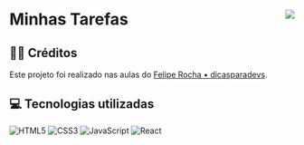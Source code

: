 # Minhas Tarefas <img align="right" src="https://img.shields.io/static/v1?label=STATUS&message=Está %20Pronto &color=green&style=for-the-badge"/>

<h2>👨‍🏫 Créditos</h2>
<p>Este projeto foi realizado nas aulas do <a target="_blank" 
href="https://www.youtube.com/watch?v=ErjWNvP6mko&ab_channel=FelipeRocha%E2%80%A2dicasparadevs" >Felipe Rocha • dicasparadevs</a>.</p>

<h2>💻 Tecnologias utilizadas</h2>

<div style="display: inline_block">

  ![HTML5](https://img.shields.io/badge/html5-%23E34F26.svg?style=for-the-badge&logo=html5&logoColor=white)
  ![CSS3](https://img.shields.io/badge/css3-%231572B6.svg?style=for-the-badge&logo=css3&logoColor=white)
  ![JavaScript](https://img.shields.io/badge/javascript-%23323330.svg?style=for-the-badge&logo=javascript&logoColor=%23F7DF1E)
  ![React](https://img.shields.io/badge/react-%2320232a.svg?style=for-the-badge&logo=react&logoColor=%2361DAFB)
  
</div>
